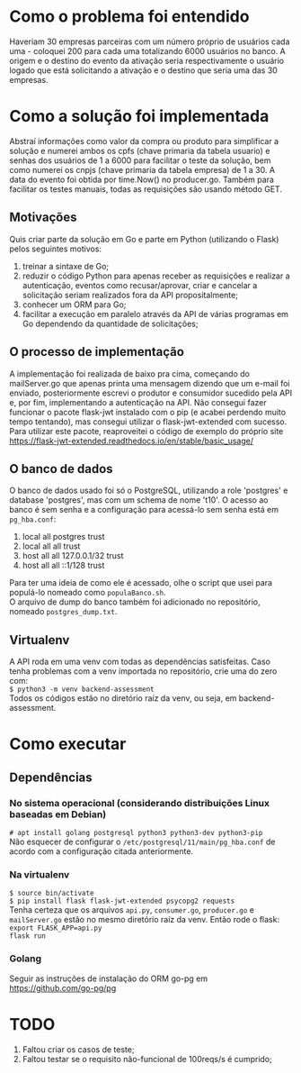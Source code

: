 # Como o problema foi entendido
Haveriam 30 empresas parceiras com um número próprio de usuários cada uma - coloquei 200 para cada uma totalizando 6000 usuários no banco. A origem e o destino do evento da ativação seria respectivamente o usuário logado que está solicitando a ativação e o destino que seria uma das 30 empresas.

# Como a solução foi implementada
Abstraí informações como valor da compra ou produto para simplificar a solução e numerei ambos os cpfs (chave primaria da tabela usuario) e senhas dos usuários de 1 a 6000 para facilitar o teste da solução, bem como numerei os cnpjs (chave primaria da tabela empresa) de 1 a 30. A data do evento foi obtida por time.Now() no producer.go. Também para facilitar os testes manuais, todas as requisições são usando método GET.

## Motivações
Quis criar parte da solução em Go e parte em Python (utilizando o Flask) pelos seguintes motivos:
1. treinar a sintaxe de Go;
2. reduzir o código Python para apenas receber as requisições e realizar a autenticação, eventos como recusar/aprovar, criar e cancelar a solicitação seriam realizados fora da API propositalmente;
3. conhecer um ORM para Go;
4. facilitar a execução em paralelo através da API de várias programas em Go dependendo da quantidade de solicitações;

## O processo de implementação
A implementação foi realizada de baixo pra cima, começando do mailServer.go que apenas printa uma mensagem dizendo que um e-mail foi enviado, posteriormente escrevi o produtor e consumidor sucedido pela API e, por fim, implementando a autenticação na API. Não consegui fazer funcionar o pacote flask-jwt instalado com o pip (e acabei perdendo muito tempo tentando), mas consegui utilizar o flask-jwt-extended com sucesso. Para utilizar este pacote, reaproveitei o código de exemplo do próprio site https://flask-jwt-extended.readthedocs.io/en/stable/basic_usage/  

## O banco de dados
O banco de dados usado foi só o PostgreSQL, utilizando a role 'postgres' e database 'postgres', mas com um schema de nome 't10'. O acesso ao banco é sem senha e a configuração para acessá-lo sem senha está em ```pg_hba.conf```:
1. local   all             postgres                                trust  
2. local   all             all                                     trust  
3. host    all             all             127.0.0.1/32            trust  
4. host    all             all             ::1/128                 trust  

Para ter uma ideia de como ele é acessado, olhe o script que usei para populá-lo nomeado como ```populaBanco.sh```.  
O arquivo de dump do banco também foi adicionado no repositório, nomeado ```postgres_dump.txt```.  

## Virtualenv
A API roda em uma venv com todas as dependências satisfeitas. Caso tenha problemas com a venv importada no repositório, crie uma do zero com:  
```$ python3 -m venv backend-assessment```  
Todos os códigos estão no diretório raíz da venv, ou seja, em backend-assessment.  

# Como executar
## Dependências
### No sistema operacional (considerando distribuições Linux baseadas em Debian)  
```# apt install golang postgresql python3 python3-dev python3-pip```  
Não esquecer de configurar o ```/etc/postgresql/11/main/pg_hba.conf``` de acordo com a configuração citada anteriormente.  

### Na virtualenv  
```$ source bin/activate```  
```$ pip install flask flask-jwt-extended psycopg2 requests```  
Tenha certeza que os arquivos ```api.py```, ```consumer.go```, ```producer.go``` e ```mailServer.go``` estão no mesmo diretório raíz da venv. Então rode o flask:  
```export FLASK_APP=api.py```  
```flask run```  

### Golang
Seguir as instruções de instalação do ORM go-pg em https://github.com/go-pg/pg  

# TODO
1. Faltou criar os casos de teste;
2. Faltou testar se o requisito não-funcional de 100reqs/s é cumprido;
